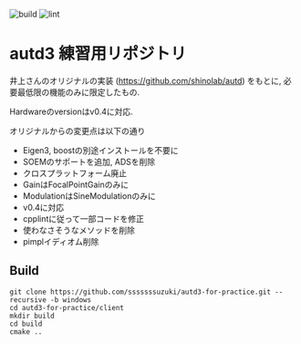 ![build](https://github.com/sssssssuzuki/autd3-for-practice/workflows/build/badge.svg?branch=windows)
![lint](https://github.com/sssssssuzuki/autd3-for-practice/workflows/lint/badge.svg?branch=windows)

# autd3 練習用リポジトリ

井上さんのオリジナルの実装 (https://github.com/shinolab/autd) をもとに, 必要最低限の機能のみに限定したもの.

Hardwareのversionはv0.4に対応.

オリジナルからの変更点は以下の通り

* Eigen3, boostの別途インストールを不要に
* SOEMのサポートを追加, ADSを削除
* クロスプラットフォーム廃止
* GainはFocalPointGainのみに
* ModulationはSineModulationのみに
* v0.4に対応
* cpplintに従って一部コードを修正
* 使わなさそうなメソッドを削除
* pimplイディオム削除

## Build

```
git clone https://github.com/sssssssuzuki/autd3-for-practice.git --recursive -b windows
cd autd3-for-practice/client
mkdir build
cd build
cmake ..
```

